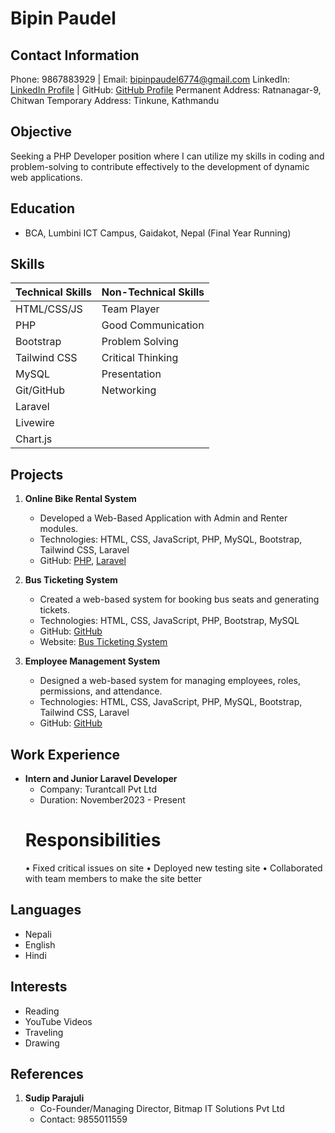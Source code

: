 # Bipin Paudel



## Contact Information
Phone: 9867883929 | Email: bipinpaudel6774@gmail.com
LinkedIn: [LinkedIn Profile](https://www.linkedin.com/in/bpnpdl/) | GitHub: [GitHub Profile](https://github.com/bpnpdl1)
Permanent Address: Ratnanagar-9, Chitwan
Temporary Address: Tinkune, Kathmandu

## Objective
Seeking a PHP Developer position where I can utilize my skills in coding and problem-solving to contribute effectively to the development of dynamic web applications.

## Education
- BCA, Lumbini ICT Campus, Gaidakot, Nepal (Final Year Running)


## Skills

| Technical Skills                | Non-Technical Skills   |
|---------------------------------|------------------------|
| HTML/CSS/JS                     | Team Player            |
| PHP                             | Good Communication     |
| Bootstrap                       | Problem Solving         |
| Tailwind CSS                    | Critical Thinking       |
| MySQL                           | Presentation            |
| Git/GitHub                      | Networking              |
| Laravel                         |                        |
| Livewire                        |                        |
| Chart.js                        |                        |

## Projects

1. **Online Bike Rental System**
   - Developed a Web-Based Application with Admin and Renter modules.
   - Technologies: HTML, CSS, JavaScript, PHP, MySQL, Bootstrap, Tailwind CSS, Laravel
   - GitHub: [PHP](https://github.com/bpnpdl1/OBRS_PHP), [Laravel](https://github.com/bpnpdl1/OBRS_LARAVEL)

2. **Bus Ticketing System**
   - Created a web-based system for booking bus seats and generating tickets.
   - Technologies: HTML, CSS, JavaScript, PHP, Bootstrap, MySQL
   - GitHub: [GitHub](https://github.com/bpnpdl1/bts)
   - Website: [Bus Ticketing System](http://bts.infinityfreeapp.com/)

3. **Employee Management System**
   - Designed a web-based system for managing employees, roles, permissions, and attendance.
   - Technologies: HTML, CSS, JavaScript, PHP, MySQL, Bootstrap, Tailwind CSS, Laravel
   - GitHub: [GitHub](https://github.com/bpnpdl1/EMS_LARAVEL)
   

##  Work Experience
- **Intern and Junior Laravel Developer**
  - Company: Turantcall Pvt Ltd
  - Duration: November2023 - Present
  # Responsibilities
    •	Fixed critical issues on site
    •	Deployed new testing site
    •	Collaborated with team members  to make the site better

## Languages
- Nepali
- English
- Hindi


## Interests
- Reading
- YouTube Videos
- Traveling
- Drawing

## References
1. **Sudip Parajuli**
   - Co-Founder/Managing Director, Bitmap IT Solutions Pvt Ltd
   - Contact: 9855011559


